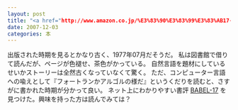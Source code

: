 ```yaml
---
layout: post
title: "<a href="http://www.amazon.co.jp/%E3%83%90%E3%83%99%E3%83%AB17-%E3%83%8F%E3%83%A4%E3%82%AB%E3%83%AF%E6%96%87%E5%BA%AB-248-%E3%82%B5%E3%83%9F%E3%83%A5%E3%82%A8%E3%83%AB-R-%E3%83%87%E3%82%A3%E3%83%AC%E3%83%BC%E3%83%8B%E3%82%A4/dp/4150102481">Amazon.co.jp： バベル17 (ハヤカワ文庫 SF 248): 本: サミュエル R.ディレーニイ,岡部 宏之</a>を読む"
date: 2007-12-03
categories: 本
---
```

出版された時期を見るとかなり古く、1977年07月だそうだ。
私は図書館で借りて読んだが、ページが色褪せ、茶色がかっている。
自然言語を題材にしているせいかストーリーは全然古くなっていなくて驚く。
ただ、コンピューター言語への喩えとして『フォートランかアルゴルの様だ』というくだりを読むと、さすがに書かれた時期が分かって良い。
ネット上にわかりやすい書評 [BABEL-17](http://home.catv.ne.jp/dd/fmizo/babel.html) を見つけた。興味を持った方は読んでみては？
